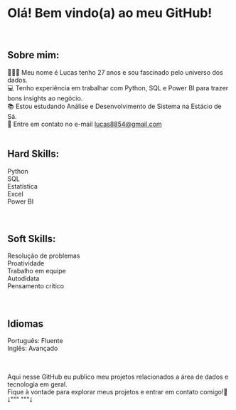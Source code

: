 # Olá! Bem vindo(a) ao meu GitHub!
<br>

## Sobre mim:

🙋🏻‍♂️ Meu nome é Lucas tenho 27 anos e sou fascinado pelo universo dos dados.
<br>
💻 Tenho experiência em trabalhar com Python, SQL e Power BI para trazer bons insights ao negócio.
<br>
📚 Estou estudando Análise e Desenvolvimento de Sistema na Estácio de Sá.
<br>
📧 Entre em contato no e-mail lucas8854@gmail.com <br>
<br>

## Hard Skills:

Python<br>
SQL<br>
Estatística<br>
Excel<br>
Power BI<br>
<br>
<br>

## Soft Skills:

Resolução de problemas<br>
Proatividade<br>
Trabalho em equipe<br>
Autodidata<br>
Pensamento crítico<br>
<br>
<br>

## Idiomas

Português: Fluente<br>
Inglês: Avançado
<br>
<br>

##

Aqui nesse GitHub eu publico meu projetos relacionados a área de dados e tecnologia em geral.<br>
Fique à vontade para explorar meus projetos e entrar em contato comigo!🫡<br>
⭣"""                                                                        """⭣
